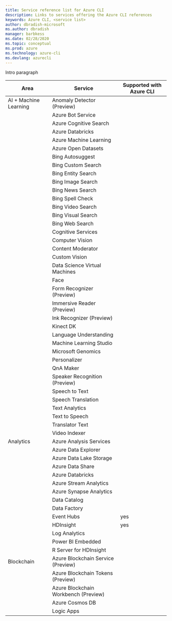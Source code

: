 ```yaml
---
title: Service reference list for Azure CLI
description: Links to services offering the Azure CLI references
keywords: Azure CLI, <service list>
author: dbradish-microsoft
ms.author: dbradish
manager: barbkess
ms.date: 02/28/2020
ms.topic: conceptual
ms.prod: azure
ms.technology: azure-cli
ms.devlang: azurecli
---
```


Intro paragraph

| Area | Service | Supported with Azure CLI |
|-|-|-|
|AI + Machine Learning|Anomaly Detector (Preview) ||
||Azure Bot Service ||
||Azure Cognitive Search ||
||Azure Databricks ||
||Azure Machine Learning ||
||Azure Open Datasets ||
||Bing Autosuggest ||
||Bing Custom Search ||
||Bing Entity Search ||
||Bing Image Search ||
||Bing News Search ||
||Bing Spell Check ||
||Bing Video Search ||
||Bing Visual Search ||
||Bing Web Search ||
||Cognitive Services ||
||Computer Vision ||
||Content Moderator ||
||Custom Vision ||
||Data Science Virtual Machines ||
||Face ||
||Form Recognizer (Preview) ||
||Immersive Reader (Preview) ||
||Ink Recognizer (Preview) ||
||Kinect DK ||
||Language Understanding ||
||Machine Learning Studio ||
||Microsoft Genomics ||
||Personalizer ||
||QnA Maker ||
||Speaker Recognition (Preview) ||
||Speech to Text ||
||Speech Translation ||
||Text Analytics ||
||Text to Speech ||
||Translator Text ||
||Video Indexer ||
|Analytics| Azure Analysis Services ||
||Azure Data Explorer ||
||Azure Data Lake Storage ||
||Azure Data Share ||
||Azure Databricks ||
||Azure Stream Analytics ||
||Azure Synapse Analytics ||
||Data Catalog ||
||Data Factory ||
||Event Hubs |yes|
||HDInsight |yes|
||Log Analytics ||
||Power BI Embedded ||
||R Server for HDInsight ||
|Blockchain|Azure Blockchain Service (Preview) ||
||Azure Blockchain Tokens (Preview) ||
||Azure Blockchain Workbench (Preview) ||
||Azure Cosmos DB ||
||Logic Apps ||


